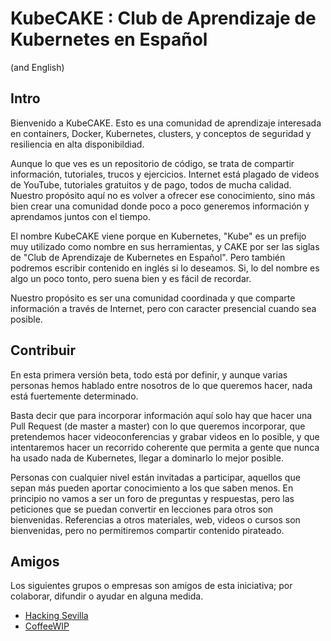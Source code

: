 # KubeCAKE : Club de Aprendizaje de Kubernetes en Español
(and English)

## Intro

Bienvenido a KubeCAKE. Esto es una comunidad de aprendizaje interesada en containers, Docker, Kubernetes, clusters, y conceptos de seguridad y resiliencia en alta disponibildiad.

Aunque lo que ves es un repositorio de código, se trata de compartir información, tutoriales, trucos y ejercicios. Internet está plagado de videos de YouTube, tutoriales gratuitos y de pago, todos de mucha calidad. Nuestro propósito aquí no es volver a ofrecer ese conocimiento, sino más bien crear una comunidad donde poco a poco generemos información y aprendamos juntos con el tiempo.

El nombre KubeCAKE viene porque en Kubernetes, "Kube" es un prefijo muy utilizado como nombre en sus herramientas, y CAKE por ser las siglas de "Club de Aprendizaje de Kubernetes en Español". Pero también podremos escribir contenido en inglés si lo deseamos. Si, lo del nombre es algo un poco tonto, pero suena bien y es fácil de recordar. 

Nuestro propósito es ser una comunidad coordinada y que comparte información a través de Internet, pero con caracter presencial cuando sea posible.

## Contribuir

En esta primera versión beta, todo está por definir, y aunque varias personas hemos hablado entre nosotros de lo que queremos hacer, nada está fuertemente determinado. 

Basta decir que para incorporar información aquí solo hay que hacer una Pull Request (de master a master) con lo que queremos incorporar, que pretendemos hacer videoconferencias y grabar videos en lo posible, y que intentaremos hacer un recorrido coherente que permita a gente que nunca ha usado nada de Kubernetes, llegar a dominarlo lo mejor posible.

Personas con cualquier nivel están invitadas a participar, aquellos que sepan más pueden aportar conocimiento a los que saben menos. En principio no vamos a ser un foro de preguntas y respuestas, pero las peticiones que se puedan convertir en lecciones para otros son bienvenidas. Referencias a otros materiales, web, videos o cursos son bienvenidas, pero no permitiremos compartir contenido pirateado.

## Amigos

Los siguientes grupos o empresas son amigos de esta iniciativa; por colaborar, difundir o ayudar en alguna medida.
* [Hacking Sevilla](https://www.meetup.com/es-ES/hacking-sevillaQK14/)
* [CoffeeWIP](https://twitter.com/coffeewip)


